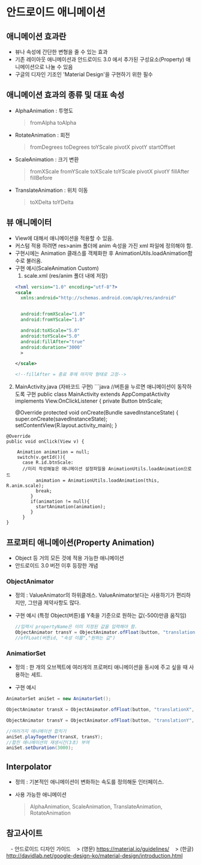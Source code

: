 # 안드로이드 애니메이션

## 애니메이션 효과란
 - 뷰나 속성에 간단한 변형을 줄 수 있는 효과
 - 기존 레이아웃 애니메이션과 안드로이드 3.0 에서 추가된 구성요소(Property) 애니메이션으로 나눌 수 있음
 - 구글의 디자인 기조인 'Material Design'을 구현하기 위한 필수


 ## 애니메이션 효과의 종류 및 대표 속성
  - AlphaAnimation : 투명도
    > fromAlpha
    > toAlpha
  - RotateAnimation : 회전
    > fromDegrees
    > toDegrees
    > toYScale
    > pivotX
    > pivotY
    > startOffset
  - ScaleAnimation : 크기 변환
    > fromXScale
    > fromYScale
    > toXScale
    > toYScale
    > pivotX
    > pivotY
    > fillAfter
    > fillBefore
  - TranslateAnimation : 위치 이동
    > toXDelta
    > toYDelta

## 뷰 애니메이터
  - View에 대해서 애니메이션을 적용할 수 있음.
  - 커스텀 적용 하려면 res>anim 폴더에 anim 속성을 가진 xml 파일에 정의해야 함.
  - 구현시에는 Animation 클래스를 객체화한 후 AnimationUtils.loadAnimation함수로 불러옴.
  - 구현 예시(ScaleAnimation Custom)
     1. scale.xml (res/anim 폴더 내에 저장)
     ```xml
     <?xml version="1.0" encoding="utf-8"?>
     <scale
       xmlns:android="http://schemas.android.com/apk/res/android"


       android:fromXScale="1.0"
       android:fromYScale="1.0"

       android:toXScale="5.0"
       android:toYScale="5.0"
       android:fillAfter="true"
       android:duration="3000"
       >

     </scale>

     <!--fillAfter = 종료 후에 마지막 형태로 고정-->
     ```


  2. MainActivity.java (자바코드 구현)
    ```java
    //버튼을 누르면 애니메이션이 동작하도록 구현
    public class MainActivity extends AppCompatActivity implements View.OnClickListener {
      private Button btnScale;

      @Override
   protected void onCreate(Bundle savedInstanceState) {
       super.onCreate(savedInstanceState);
       setContentView(R.layout.activity_main);
    }

    @Override
    public void onClick(View v) {

        Animation animation = null;
        switch(v.getId()){
          case R.id.btnScale:
          //미리 작성해놓은 애니메이션 설정파일을 AnimationUtils.loadAnimation으로드
               animation = AnimationUtils.loadAnimation(this, R.anim.scale);
               break;
             }
             if(animation != null){
               startAnimation(animation);
             }
          }  
    }


## 프로퍼티 애니메이션(Property Animation)
  - Object 등 거의 모든 것에 적용 가능한 애니메이션
  - 안드로이드 3.0 버전 이후 등장한 개념

### ObjectAnimator
  - 정의 :  ValueAnimator의 하위클래스. ValueAnimator보다는 사용하기가 편리하지만, 그만큼 제약사항도 많다.


  - 구현 예시 (특정 Object(버튼)를 Y축을 기준으로 원하는 값(-500)만큼 움직임)
    ```java
    //입력시 propertyName은 이미 지정된 값을 입력해야 함.
    ObjectAnimator transY = ObjectAnimator.ofFloat(button, "translationY", -500);
    //ofFLoat(버튼id, "속성 이름","원하는 값")
    ```

### AnimatiorSet
 - 정의 : 한 개의 오브젝트에 여러개의 프로퍼티 애니메이션을 동시에 주고 싶을 때 사용하는 세트.


  - 구현 예시
  ```java
  AnimatorSet aniSet = new AnimatorSet();

  ObjectAnimator transX = ObjectAnimator.ofFloat(button, "translationX", 500);

  ObjectAnimator transY = ObjectAnimator.ofFloat(button, "translationY", 300);

  //여러가지 애니메이션 합치기
  aniSet.playTogether(transX, transY);
  //합친 애니메이션의 재생시간(3초) 부여
  aniSet.setDuration(3000);    
  ```

## Interpolator
  - 정의 : 기본적인 애니메이션이 변화하는 속도를 정의해둔 인터페이스.


  - 사용 가능한 애니메이션
  
    > AlphaAnimation, ScaleAnimation, TranslateAnimation, RotateAnimation


## 참고사이트
  
  - 안드로이드 디자인 가이드
    > (영문) https://material.io/guidelines/
    > (한글) http://davidlab.net/google-design-ko/material-design/introduction.html
